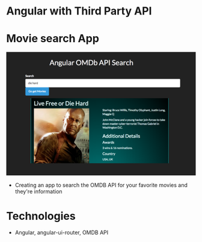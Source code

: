 # Angular with Third Party API

# Movie search App
![App Image](/movieAPI.png?raw=true "Optional Title")

* Creating an app to search the OMDB API for your favorite movies and they're information

# Technologies
* Angular, angular-ui-router, OMDB API
